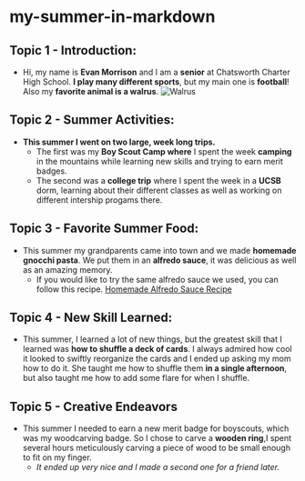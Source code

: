 # my-summer-in-markdown

## Topic 1 - Introduction:
- Hi, my name is **Evan Morrison** and I am a **senior** at Chatsworth Charter High School. **I play many different sports**, but my main one is **football**! Also my **favorite animal is a walrus**. 
 ![Walrus](https://media.gettyimages.com/id/507243873/photo/waltus.jpg?s=612x612&w=0&k=20&c=rvZ8pkXrnXSheiUPVt7qbMK9zxosusRaIH85pyFeJJo=)

## Topic 2 - Summer Activities:
- **This summer I went on two large, week long trips.**
    - The first was my **Boy Scout Camp where** I spent the week **camping** in the mountains while learning new skills and trying to earn merit badges. 
    - The second was a **college trip** where I spent the week in a **UCSB** dorm, learning about their different classes as well as working on different intership progams there.

## Topic 3 - Favorite Summer Food:
- This summer my grandparents came into town and we made **homemade gnocchi pasta**. We put them in an **alfredo sauce**, it was delicious as well as an amazing memory. 
    - If you would like to try the same alfredo sauce we used, you can follow this recipe. 
    [Homemade Alfredo Sauce Recipe](https://thesaltymarshmallow.com/best-homemade-alfredo-sauce/)

## Topic 4 - New Skill Learned:
- This summer, I learned a lot of new things, but the greatest skill that I learned was **how to shuffle a deck of cards**. I always admired how cool it looked to swiftly reorganize the cards and I ended up asking my mom how to do it. She taught me how to shuffle them **in a single afternoon**, but also taught me how to add some flare for when I shuffle.

## Topic 5 - Creative Endeavors
- This summer I needed to earn a new merit badge for boyscouts, which was my woodcarving badge. So I chose to carve a **wooden ring**,I spent several hours meticulously carving a piece of wood to be small enough to fit on my finger. 
    - *It ended up very nice and I made a second one for a friend later.*
